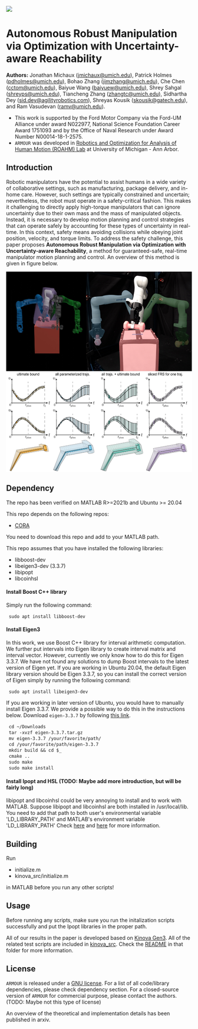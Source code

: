 ![](https://github.com/roahmlab/armour-dev/blob/main/assets/armour_logo.png?raw=true)

# Autonomous Robust Manipulation via Optimization with Uncertainty-aware Reachability
**Authors:** Jonathan Michaux (jmichaux@umich.edu), Patrick Holmes (pdholmes@umich.edu), Bohao Zhang (jimzhang@umich.edu), Che Chen (cctom@umich.edu), Baiyue Wang (baiyuew@umich.edu), Shrey Sahgal (shreyps@umich.edu), Tiancheng Zhang (zhangtc@umich.edu), Sidhartha Dey (sid.dey@agilityrobotics.com), Shreyas Kousik (skousik@gatech.edu), and Ram Vasudevan (ramv@umich.edu). 

- This work is supported by the Ford Motor Company via the Ford-UM Alliance under award N022977, National Science Foundation Career Award 1751093 and by the Office of Naval Research under Award Number N00014-18-1-2575.
- `ARMOUR` was developed in [Robotics and Optimization for Analysis of Human Motion (ROAHM) Lab](http://www.roahmlab.com/) at University of Michigan - Ann Arbor.

## Introduction
Robotic manipulators have the potential to assist humans in a wide variety of collaborative settings, such as manufacturing, package delivery, and in-home care.
However, such settings are typically constrained and uncertain; nevertheless, the robot must operate in a safety-critical fashion. 
This makes it challenging to directly apply high-torque manipulators that can ignore uncertainty due to their own mass and the mass of manipulated objects.
Instead, it is necessary to develop motion planning and control strategies that can operate safely by accounting for these types of uncertainty in real-time.
In this context, safety means avoiding collisions while obeying joint position, velocity, and torque limits.
To address the safety challenge, this paper proposes **Autonomous Robust Manipulation via Optimization with Uncertainty-aware Reachability**, a method for guaranteed-safe, real-time manipulator motion planning and control.
An overview of this method is given in figure below.

<img height="270" src="/assets/uarmtd_summary_figure.png"/>

<img height="270" src="/assets/armour_method_figure.pdf"/>

## Dependency
The repo has been verified on MATLAB R>=2021b and Ubuntu >= 20.04

This repo depends on the following repos:
 - [CORA](https://tumcps.github.io/CORA/)
 
You need to download this repo and add to your MATLAB path.

This repo assumes that you have installed the following libraries:

 - libboost-dev
 - libeigen3-dev (3.3.7)
 - libipopt
 - libcoinhsl
 
#### Install Boost C++ library
Simply run the following command:

     sudo apt install libboost-dev 

#### Install Eigen3
In this work, we use Boost C++ library for interval arithmetic computation. 
We further put intervals into Eigen library to create interval matrix and interval vector. 
However, currently we only know how to do this for Eigen 3.3.7.
We have not found any solutions to dump Boost intervals to the latest version of Eigen yet.
If you are working in Ubuntu 20.04, the default Eigen library version should be Eigen 3.3.7, so you can install the correct version of Eigen simply by running the following command:

     sudo apt install libeigen3-dev 

If you are working in later version of Ubuntu, you would have to manually install Eigen 3.3.7.
We provide a possible way to do this in the instructions below.
Download `eigen-3.3.7` by following [this link](https://gitlab.com/libeigen/eigen/-/releases/3.3.7).

     cd ~/Downloads
     tar -xvzf eigen-3.3.7.tar.gz
     mv eigen-3.3.7 /your/favorite/path/
     cd /your/favorite/path/eigen-3.3.7
     mkdir build && cd $_
     cmake ..
     sudo make
     sudo make install
 
#### Install Ipopt and HSL (TODO: Maybe add more introduction, but will be fairly long)
libipopt and libcoinhsl could be very annoying to install and to work with MATLAB. 
Suppose libipopt and libcoinhsl are both installed in /usr/local/lib.
You need to add that path to both user's environmental variable 'LD_LIBRARY_PATH' and MATLAB's environment variable 'LD_LIBRARY_PATH'
Check [here](https://www.mathworks.com/help/matlab/matlab_external/set-run-time-library-path-on-linux-systems.html) and [here](https://stackoverflow.com/questions/13428910/how-to-set-the-environmental-variable-ld-library-path-in-linux) for more information.

## Building
Run 
 - initialize.m
 - kinova_src/initialize.m
 
in MATLAB before you run any other scripts!

## Usage
Before running any scripts, make sure you run the initalization scripts successfully and put the Ipopt libraries in the proper path.

All of our results in the paper is developed based on [Kinova Gen3](https://www.kinovarobotics.com/product/gen3-robots). 
All of the related test scripts are included in [kinova_src](https://github.com/roahmlab/armour-dev/tree/main/kinova_src).
Check the [README](https://github.com/roahmlab/armour-dev/blob/main/kinova_src/README.md) in that folder for more information.

## License

`ARMOUR` is released under a [GNU license](https://github.com/roahmlab/armour-dev/blob/main/LICENSE). For a list of all code/library dependencies, please check dependency section. For a closed-source version of `ARMOUR` for commercial purpose, please contact the authors. (TODO: Maybe not this type of license)

An overview of the theoretical and implementation details has been published in arxiv. 
<!---(If you use `ARMOUR` in an academic work, please cite using the following BibTex entry (TODO: fill in reference to our paper)-->
